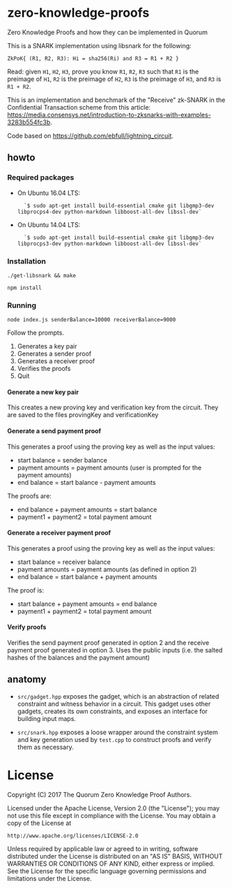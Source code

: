 # zero-knowledge-proofs
Zero Knowledge Proofs and how they can be implemented in Quorum

This is a SNARK implementation using libsnark for the following:

``ZkPoK{ (R1, R2, R3): Hi = sha256(Ri) and R3 = R1 + R2 }``

Read: given `H1`, `H2`, `H3`, prove you know `R1`, `R2`, `R3` such that `R1` is the preimage of `H1`, `R2` is the preimage of `H2`, `R3` is the preimage of `H3`, and `R3` is `R1 + R2`.

This is an implementation and benchmark of the "Receive" zk-SNARK in the Confidential Transaction scheme from this article: <https://media.consensys.net/introduction-to-zksnarks-with-examples-3283b554fc3b>.

Code based on <https://github.com/ebfull/lightning_circuit>.

## howto

### Required packages

* On Ubuntu 16.04 LTS:

        `$ sudo apt-get install build-essential cmake git libgmp3-dev libprocps4-dev python-markdown libboost-all-dev libssl-dev`

* On Ubuntu 14.04 LTS:

        `$ sudo apt-get install build-essential cmake git libgmp3-dev libprocps3-dev python-markdown libboost-all-dev libssl-dev`

### Installation

`./get-libsnark && make`

`npm install`

### Running  
`node index.js senderBalance=10000 receiverBalance=9000`

Follow the prompts.  

1. Generates a key pair
2. Generates a sender proof
3. Generates a receiver proof
4. Verifies the proofs
0. Quit

#### Generate a new key pair  
This creates a new proving key and verification key from the circuit.  They are saved to the files provingKey and verificationKey

#### Generate a send payment proof  
This generates a proof using the proving key as well as the input values:

* start balance = sender balance
* payment amounts = payment amounts (user is prompted for the payment amounts)
* end balance = start balance - payment amounts

The proofs are:  
* end balance + payment amounts = start balance
* payment1 + payment2 = total payment amount

#### Generate a receiver payment proof  
This generates a proof using the proving key as well as the input values:

* start balance = receiver balance
* payment amounts = payment amounts (as defined in option 2)
* end balance = start balance + payment amounts

The proof is:  
* start balance + payment amounts = end balance
* payment1 + payment2 = total payment amount

#### Verify proofs  
Verifies the send payment proof generated in option 2 and the receive payment proof generated in option 3.  Uses the public inputs (i.e. the salted hashes of the balances and the payment amount)

## anatomy

* `src/gadget.hpp` exposes the gadget, which is an abstraction of related constraint
and witness behavior in a circuit. This gadget uses other gadgets, creates its own
constraints, and exposes an interface for building input maps.

* `src/snark.hpp` exposes a loose wrapper around the constraint system and
key generation used by `test.cpp` to construct proofs and verify them as necessary.

# License
Copyright (C) 2017 The Quorum Zero Knowledge Proof Authors.

Licensed under the Apache License, Version 2.0 (the "License");
you may not use this file except in compliance with the License.
You may obtain a copy of the License at

    http://www.apache.org/licenses/LICENSE-2.0

Unless required by applicable law or agreed to in writing, software
distributed under the License is distributed on an "AS IS" BASIS,
WITHOUT WARRANTIES OR CONDITIONS OF ANY KIND, either express or implied.
See the License for the specific language governing permissions and
limitations under the License.
